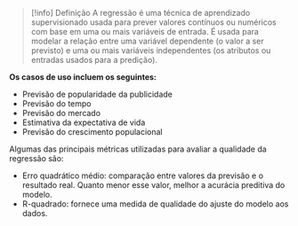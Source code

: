 > [!info] Definição
> A regressão é uma técnica de aprendizado supervisionado usada para prever valores contínuos ou numéricos com base em uma ou mais variáveis de entrada. É usada para modelar a relação entre uma variável dependente (o valor a ser previsto) e uma ou mais variáveis independentes (os atributos ou entradas usados para a predição).

**Os casos de uso incluem os seguintes:**

- Previsão de popularidade da publicidade
- Previsão do tempo
- Previsão do mercado
- Estimativa da expectativa de vida
- Previsão do crescimento populacional

Algumas das principais métricas utilizadas para avaliar a qualidade da regressão são:

- Erro quadrático médio: comparação entre valores da previsão e o resultado real. Quanto menor esse valor, melhor a acurácia preditiva do modelo.
- R-quadrado: fornece uma medida de qualidade do ajuste do modelo aos dados.